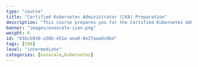 ```yaml
---
type: "course"
title: "Certified Kubernetes Administrator (CKA) Preparation"
description: "This course prepares you for the Certified Kubernetes Administrator (CKA) exam, covering essential topics such as cluster architecture, installation, configuration, and troubleshooting."
banner: "images/exoscale-icon.png"
weight: 6
id: "65bcb930-a38b-451e-aea0-8e2faaa0c0bd"
tags: [CKA]
level: "intermediate"
categories: [exoscale,kubernetes]
---
```


